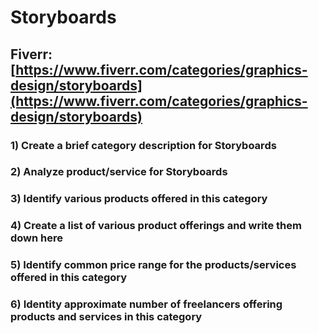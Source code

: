 # Storyboards
## Fiverr: [https://www.fiverr.com/categories/graphics-design/storyboards](https://www.fiverr.com/categories/graphics-design/storyboards)
### 1) Create a brief category description for Storyboards
### 2) Analyze product/service for Storyboards
### 3) Identify various products offered in this category
### 4) Create a list of various product offerings and write them down here
### 5) Identify common price range for the products/services offered in this category
### 6) Identity approximate number of freelancers offering products and services in this category
